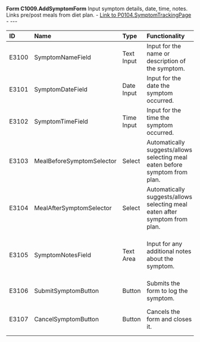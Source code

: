 **Form C1009.AddSymptomForm**
Input symptom details, date, time, notes. Links pre/post meals from diet plan. - [Link to P0104.SymptomTrackingPage](../MasterFile.md#page-p0104symptomtrackingpage) - ---

| ID    | Name                       | Type        | Functionality                                                                 | Goal                                                              | Trigger | Link   |
| :---- | :------------------------- | :---------- | :---------------------------------------------------------------------------- | :---------------------------------------------------------------- | :------ | :----- |
| E3100 | SymptomNameField           | Text Input  | Input for the name or description of the symptom.                             | To record what the symptom is.                                    | ---     | ---    |
| E3101 | SymptomDateField           | Date Input  | Input for the date the symptom occurred.                                      | To record when the symptom occurred.                              | ---     | ---    |
| E3102 | SymptomTimeField           | Time Input  | Input for the time the symptom occurred.                                      | To record the precise time of the symptom.                        | ---     | ---    |
| E3103 | MealBeforeSymptomSelector  | Select      | Automatically suggests/allows selecting meal eaten before symptom from plan.  | To link symptom to a preceding meal.                              | ---     | ---    |
| E3104 | MealAfterSymptomSelector   | Select      | Automatically suggests/allows selecting meal eaten after symptom from plan.   | To link symptom to a subsequent meal.                             | ---     | ---    |
| E3105 | SymptomNotesField          | Text Area   | Input for any additional notes about the symptom.                             | To add more context or details about the symptom.                 | ---     | ---    |
| E3106 | SubmitSymptomButton        | Button      | Submits the form to log the symptom.                                          | To save the symptom entry.                                        | ---     | ---    |
| E3107 | CancelSymptomButton        | Button      | Cancels the form and closes it.                                               | To discard the symptom entry.                                     | ---     | ---    |
